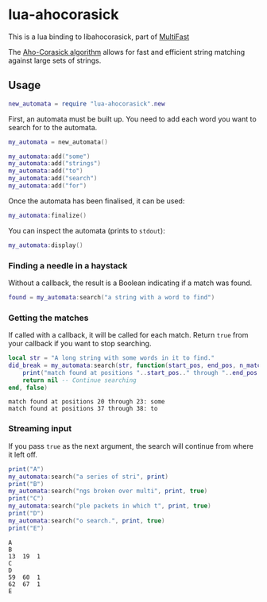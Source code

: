 # lua-ahocorasick

This is a lua binding to libahocorasick, part of [MultiFast](http://multifast.sourceforge.net/)

The [Aho-Corasick algorithm](https://en.wikipedia.org/wiki/Aho%E2%80%93Corasick_string_matching_algorithm) allows for fast and efficient string matching against large sets of strings.

## Usage

```lua
new_automata = require "lua-ahocorasick".new
```

First, an automata must be built up.
You need to add each word you want to search for to the automata.

```lua
my_automata = new_automata()

my_automata:add("some")
my_automata:add("strings")
my_automata:add("to")
my_automata:add("search")
my_automata:add("for")
```

Once the automata has been finalised, it can be used:

```lua
my_automata:finalize()
```

You can inspect the automata (prints to `stdout`):

```lua
my_automata:display()
```

### Finding a needle in a haystack

Without a callback, the result is a Boolean indicating if a match was found.

```lua
found = my_automata:search("a string with a word to find")
```

### Getting the matches

If called with a callback, it will be called for each match.
Return `true` from your callback if you want to stop searching.

```lua
local str = "A long string with some words in it to find."
did_break = my_automata:search(str, function(start_pos, end_pos, n_matches)
	print("match found at positions "..start_pos.." through "..end_pos..": "..str:sub(start_pos, end_pos))
	return nil -- Continue searching
end, false)
```

```
match found at positions 20 through 23: some
match found at positions 37 through 38: to
```

### Streaming input

If you pass `true` as the next argument, the search will continue from where it left off.

```lua
print("A")
my_automata:search("a series of stri", print)
print("B")
my_automata:search("ngs broken over multi", print, true)
print("C")
my_automata:search("ple packets in which t", print, true)
print("D")
my_automata:search("o search.", print, true)
print("E")
```

```
A
B
13	19	1
C
D
59	60	1
62	67	1
E
```
